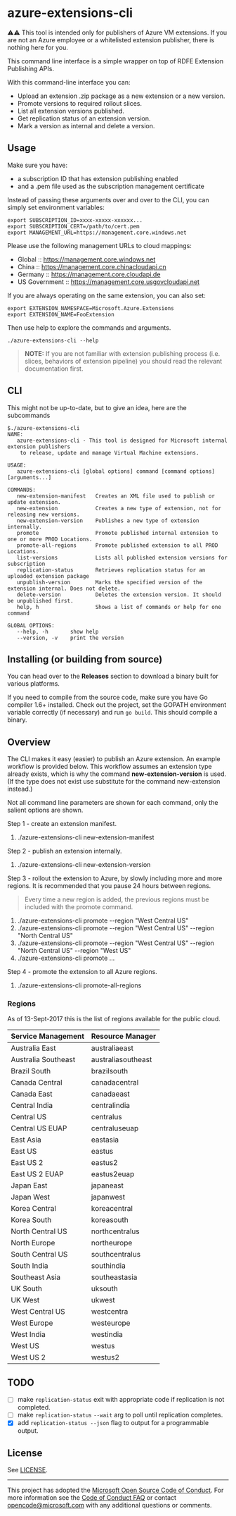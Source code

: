 # azure-extensions-cli

:warning::warning:  This tool is intended only for publishers of Azure VM 
extensions. If you are not an Azure employee or a whitelisted extension
publisher, there is nothing here for you.

This command line interface is a simple wrapper on top of RDFE Extension
Publishing APIs.

With this command-line interface you can:

- Upload an extension .zip package as a new extension or a new version.
- Promote versions to required rollout slices.
- List all extension versions published.
- Get replication status of an extension version.
- Mark a version as internal and delete a version.

## Usage

Make sure you have:

- a subscription ID that has extension publishing enabled
- and a .pem file used as the subscription management certificate

Instead of passing these arguments over and over to the CLI,
you can simply set environment variables:

    export SUBSCRIPTION_ID=xxxx-xxxxx-xxxxxx...
    export SUBSCRIPTION_CERT=/path/to/cert.pem
    export MANAGEMENT_URL=https://management.core.windows.net

Please use the following management URLs to cloud mappings:
  * Global :: https://management.core.windows.net
  * China :: https://management.core.chinacloudapi.cn
  * Germany :: https://management.core.cloudapi.de
  * US Government :: https://management.core.usgovcloudapi.net

If you are always operating on the same extension, you can also set:

    export EXTENSION_NAMESPACE=Microsoft.Azure.Extensions
    export EXTENSION_NAME=FooExtension

Then use help to explore the commands and arguments.

    ./azure-extensions-cli --help

> **NOTE:** If you are not familiar with extension publishing
process (i.e. slices, behaviors of extension pipeline) you should read
the relevant documentation first.

## CLI

This might not be up-to-date, but to give an idea, here are the subcommands

```
$./azure-extensions-cli
NAME:
   azure-extensions-cli - This tool is designed for Microsoft internal extension publishers
    to release, update and manage Virtual Machine extensions.

USAGE:
   azure-extensions-cli [global options] command [command options] [arguments...]

COMMANDS:
   new-extension-manifest   Creates an XML file used to publish or update extension.
   new-extension		    Creates a new type of extension, not for releasing new versions.
   new-extension-version    Publishes a new type of extension internally.
   promote                  Promote published internal extension to one or more PROD Locations.
   promote-all-regions      Promote published extension to all PROD Locations.
   list-versions		    Lists all published extension versions for subscription
   replication-status		Retrieves replication status for an uploaded extension package
   unpublish-version		Marks the specified version of the extension internal. Does not delete.
   delete-version		    Deletes the extension version. It should be unpublished first.
   help, h	                Shows a list of commands or help for one command

GLOBAL OPTIONS:
   --help, -h		show help
   --version, -v	print the version 
```

## Installing (or building from source)

You can head over to the **Releases** section to download a binary built for various platforms.

If you need to compile from the source code, make sure you have Go compiler 1.6+ installed.
Check out the project, set the GOPATH environment variable correctly (if necessary) and
run `go build`. This should compile a binary.

## Overview

The CLI makes it easy (easier) to publish an Azure extension.  An example workflow is provided below. This workflow 
assumes an extension type already exists, which is why the command **new-extension-version** is used.  (If the type does 
not exist use substitute for the command new-extension instead.)

Not all command line parameters are shown for each command, only the salient options are shown.

Step 1 - create an extension manifest.

 1. ./azure-extensions-cli new-extension-manifest

Step 2 - publish an extension internally.

 1. ./azure-extensions-cli new-extension-version
 
Step 3 - rollout the extension to Azure, by slowly including more and more regions.  It is recommended that you pause
24 hours between regions.  

> Every time a new region is added, the previous regions must be included with the promote command.
 
 1. ./azure-extensions-cli promote --region "West Central US"
 1. ./azure-extensions-cli promote --region "West Central US" --region "North Central US"
 1. ./azure-extensions-cli promote --region "West Central US" --region "North Central US" --region "West US"
 1. ./azure-extensions-cli promote ...
 
Step 4 - promote the extension to all Azure regions.

 1. ./azure-extensions-cli promote-all-regions

### Regions

As of 13-Sept-2017 this is the list of regions available for the
public cloud.

| Service Management  | Resource Manager   |
|---------------------|--------------------|
| Australia East      | australiaeast      |
| Australia Southeast | australiasoutheast |
| Brazil South        | brazilsouth        |
| Canada Central      | canadacentral      |
| Canada East         | canadaeast         |
| Central India       | centralindia       |
| Central US          | centralus          |
| Central US EUAP     | centraluseuap      |
| East Asia           | eastasia           |
| East US             | eastus             |
| East US 2           | eastus2            |
| East US 2 EUAP      | eastus2euap        |
| Japan East          | japaneast          |
| Japan West          | japanwest          |
| Korea Central       | koreacentral       |
| Korea South         | koreasouth         |
| North Central US    | northcentralus     |
| North Europe        | northeurope        |
| South Central US    | southcentralus     |
| South India         | southindia         |
| Southeast Asia      | southeastasia      |
| UK South            | uksouth            |
| UK West             | ukwest             |
| West Central US     | westcentra         |
| West Europe         | westeurope         |
| West India          | westindia          |
| West US             | westus             |
| West US 2           | westus2            |

  
## TODO 

- [ ] make `replication-status` exit with appropriate code if replication is not completed.
- [ ] make `replication-status` `--wait` arg to poll until replication completes.
- [x] add `replication-status --json` flag to output for a programmable output.

## License

See [LICENSE](LICENSE).


-----
This project has adopted the [Microsoft Open Source Code of Conduct](https://opensource.microsoft.com/codeofconduct/). For more information see the [Code of Conduct FAQ](https://opensource.microsoft.com/codeofconduct/faq/) or contact [opencode@microsoft.com](mailto:opencode@microsoft.com) with any additional questions or comments.
